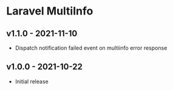 # Laravel MultiInfo

## v1.1.0 - 2021-11-10

* Dispatch notification failed event on multiinfo error response

## v1.0.0 - 2021-10-22

* Initial release